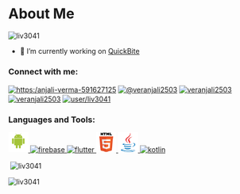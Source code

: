 <h1 align="left">About Me</h1>

<p align="left"> <img src="https://komarev.com/ghpvc/?username=liv3041&label=Profile%20views&color=0e75b6&style=flat" alt="liv3041" /> </p>

- 🔭 I’m currently working on [QuickBite](https://github.com/liv3041/quickbite)

<h3 align="left">Connect with me:</h3>
<p align="left">
<a href="https://linkedin.com/in/https:/anjali-verma-591627125" target="blank"><img align="center" src="https://raw.githubusercontent.com/rahuldkjain/github-profile-readme-generator/master/src/images/icons/Social/linked-in-alt.svg" alt="https:/anjali-verma-591627125" height="30" width="40" /></a>
<a href="https://medium.com/@veranjali2503" target="blank"><img align="center" src="https://raw.githubusercontent.com/rahuldkjain/github-profile-readme-generator/master/src/images/icons/Social/medium.svg" alt="@veranjali2503" height="30" width="40" /></a>
<a href="https://www.codechef.com/users/veranjali2503" target="blank"><img align="center" src="https://cdn.jsdelivr.net/npm/simple-icons@3.1.0/icons/codechef.svg" alt="veranjali2503" height="30" width="40" /></a>
<a href="https://www.leetcode.com/veranjali2503" target="blank"><img align="center" src="https://raw.githubusercontent.com/rahuldkjain/github-profile-readme-generator/master/src/images/icons/Social/leet-code.svg" alt="veranjali2503" height="30" width="40" /></a>
<a href="https://auth.geeksforgeeks.org/user/user/liv3041" target="blank"><img align="center" src="https://raw.githubusercontent.com/rahuldkjain/github-profile-readme-generator/master/src/images/icons/Social/geeks-for-geeks.svg" alt="user/liv3041" height="30" width="40" /></a>
</p>

<h3 align="left">Languages and Tools:</h3>
<p align="left"> <a href="https://developer.android.com" target="_blank" rel="noreferrer"> <img src="https://raw.githubusercontent.com/devicons/devicon/master/icons/android/android-original-wordmark.svg" alt="android" width="40" height="40"/> </a> <a href="https://firebase.google.com/" target="_blank" rel="noreferrer"> <img src="https://www.vectorlogo.zone/logos/firebase/firebase-icon.svg" alt="firebase" width="40" height="40"/> </a> <a href="https://flutter.dev" target="_blank" rel="noreferrer"> <img src="https://www.vectorlogo.zone/logos/flutterio/flutterio-icon.svg" alt="flutter" width="40" height="40"/> </a> <a href="https://www.w3.org/html/" target="_blank" rel="noreferrer"> <img src="https://raw.githubusercontent.com/devicons/devicon/master/icons/html5/html5-original-wordmark.svg" alt="html5" width="40" height="40"/> </a> <a href="https://www.java.com" target="_blank" rel="noreferrer"> <img src="https://raw.githubusercontent.com/devicons/devicon/master/icons/java/java-original.svg" alt="java" width="40" height="40"/> </a> <a href="https://kotlinlang.org" target="_blank" rel="noreferrer"> <img src="https://www.vectorlogo.zone/logos/kotlinlang/kotlinlang-icon.svg" alt="kotlin" width="40" height="40"/> </a> </p>

<p>&nbsp;<img align="center" src="https://github-readme-stats.vercel.app/api?username=liv3041&show_icons=true&locale=en" alt="liv3041" /></p>

<p><img align="center" src="https://github-readme-streak-stats.herokuapp.com/?user=liv3041&" alt="liv3041" /></p>
